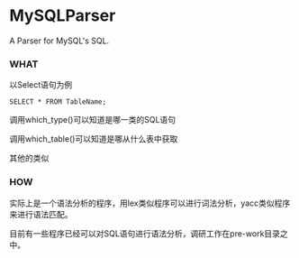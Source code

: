 MySQLParser
===========

A Parser for MySQL's SQL.

### WHAT
以Select语句为例

    SELECT * FROM TableName;

调用which\_type()可以知道是哪一类的SQL语句

调用which\_table()可以知道是哪从什么表中获取

其他的类似

### HOW
实际上是一个语法分析的程序，用lex类似程序可以进行词法分析，yacc类似程序来进行语法匹配。

目前有一些程序已经可以对SQL语句进行语法分析，调研工作在pre-work目录之中。
